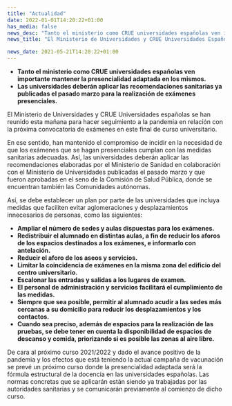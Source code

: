 ```yaml
---
title: "Actualidad"   
date: 2022-01-01T14:20:22+01:00
has_media: false
news_desc: "Tanto el ministerio como CRUE universidades españolas ven importante mantener la presencialidad adaptada en los mismos. Las universidades deberán aplicar las recomendaciones sanitarias ya publicadas el pasado marzo para la realización de exámenes presenciales."
news_title: "El Ministerio de Universidades y CRUE Universidades Españolas se coordinan para el éxito y seguridad sanitaria de los exámenes presenciales de final de curso universitario"

news_date: 2021-05-21T14:20:22+01:00
---
```

<ul>
<li><b>Tanto el ministerio como CRUE universidades espa&ntilde;olas ven importante mantener la presencialidad adaptada en los mismos.</b></li>
<li><b>Las universidades deber&aacute;n aplicar las recomendaciones sanitarias ya publicadas el pasado marzo para la realizaci&oacute;n de ex&aacute;menes presenciales.</b></li>
</ul>
<p>El Ministerio de Universidades y CRUE Universidades espa&ntilde;olas se han reunido esta ma&ntilde;ana para hacer seguimiento a la pandemia en relaci&oacute;n con la pr&oacute;xima convocatoria de ex&aacute;menes en este final de curso universitario.</p>
<p>En ese sentido, han mantenido el compromiso de incidir en la necesidad de que los ex&aacute;menes que se hagan presenciales cumplan con las medidas sanitarias adecuadas. As&iacute;, las universidades deber&aacute;n aplicar las recomendaciones elaboradas por el Ministerio de Sanidad en colaboraci&oacute;n con el Ministerio de Universidades publicadas el pasado marzo y que fueron aprobadas en el seno de la Comisi&oacute;n de Salud P&uacute;blica, donde se encuentran tambi&eacute;n las Comunidades aut&oacute;nomas.</p>
<p>As&iacute;, se debe establecer un plan por parte de las universidades que incluya medidas que faciliten evitar aglomeraciones y desplazamientos innecesarios de personas, como las siguientes:</p>
<ul>
<li><b>Ampliar el n&uacute;mero de sedes y aulas dispuestas para los ex&aacute;menes.</b></li>
<li><b>Redistribuir el alumnado en distintas aulas, a fin de reducir los aforos de los espacios destinados a los ex&aacute;menes, e informarlo con antelaci&oacute;n.</b></li>
<li><b>Reducir el aforo de los aseos y servicios.</b></li>
<li><b>Limitar la coincidencia de ex&aacute;menes en la misma zona del edificio del centro universitario.</b></li>
<li><b>Escalonar las entradas y salidas a los lugares de examen.</b></li>
<li><b>El personal de administraci&oacute;n y servicios facilitar&aacute; el cumplimiento de las medidas.</b></li>
<li><b>Siempre que sea posible, permitir al alumnado acudir a las sedes m&aacute;s cercanas a su domicilio para reducir los desplazamientos y los contactos.</b></li>
<li><b>Cuando sea preciso, adem&aacute;s de espacios para la realizaci&oacute;n de las pruebas, se debe tener en cuenta la disponibilidad de espacios de descanso y comida, priorizando si es posible las zonas al aire libre.</b></li>
</ul>
<p>De cara al pr&oacute;ximo curso 2021/2022 y dado el avance positivo de la pandemia y los efectos que est&aacute; teniendo la actual campa&ntilde;a de vacunaci&oacute;n se prev&eacute; un pr&oacute;ximo curso donde la presencialidad adaptada ser&aacute; la f&oacute;rmula estructural de la docencia en las universidades espa&ntilde;olas. Las normas concretas que se aplicar&aacute;n est&aacute;n siendo ya trabajadas por las autoridades sanitarias y se comunicar&aacute;n previamente al comienzo de dicho curso.</p>
